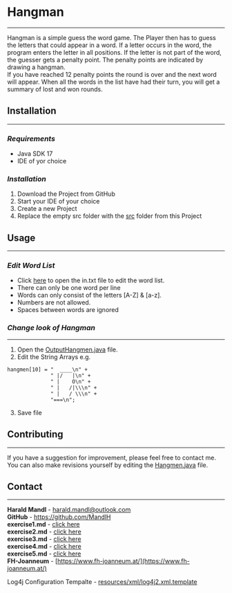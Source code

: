 # Hangman

***

Hangman is a simple guess the word game.
The Player then has to guess the letters that could appear in a word.
If a letter occurs in the word, the program enters the letter in all positions.
If the letter is not part of the word, the guesser gets a penalty point.
The penalty points are indicated by drawing a hangman. \
If you have reached 12 penalty points the round is over and the next word will appear.
When all the words in the list have had their turn, you will get a summary of lost and won rounds.

## Installation

***

### _Requirements_

- Java SDK 17
- IDE of yor choice

### _Installation_

1. Download the Project from GitHub
2. Start your IDE of your choice
3. Create a new Project
4. Replace the empty src folder with the [src](./src) folder from this Project

## Usage

***

### _Edit Word List_

- Click [here](./src/in.txt) to open the in.txt file to edit the word list.
- There can only be one word per line
- Words can only consist of the letters [A-Z] & [a-z].
- Numbers are not allowed.
- Spaces between words are ignored

### _Change look of Hangman_

***

1. Open the [OutputHangmen.java](./src/OutputHangmen.java) file.
2. Edit the String Arrays e.g.

  ```
hangmen[10] = "  ____\n" +
                " |/   |\n" +
                " |    O\n" +
                " |   /|\\\n" +
                " |   / \\\n" +
                "===\n";
```

3. Save file

## Contributing

***

If you have a suggestion for improvement, please feel free to contact me. \
You can also make revisions yourself by editing the [Hangmen.java](./src/Hangmen.java) file.

## Contact

***

**Harald Mandl** - [harald.mandl@outlook.com](mailto:harald.mandl@outlook.com) \
**GitHub** - https://github.com/MandlH \
**exercise1.md** - [click here](exercise1.md)  
**exercise2.md** - [click here](exercise2.md)   
**exercise3.md** - [click here](exercise3.md)  
**exercise4.md** - [click here](exercise4.md)    
**exercise5.md** - [click here](exercise5.md)    
**FH-Joanneum** - [https://www.fh-joanneum.at/](https://www.fh-joanneum.at/)

Log4j Configuration Tempalte - [resources/xml/log4j2.xml.template](resources/xml/log4j2.xml.template)
